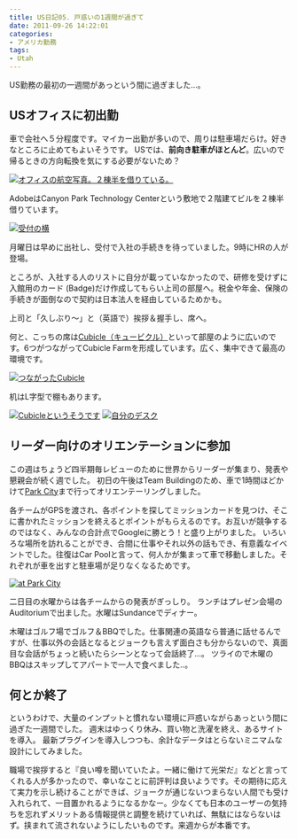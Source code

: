 ```yaml
---
title: US日記05. 戸惑いの1週間が過ぎて
date: 2011-09-26 14:22:01
categories:
- アメリカ勤務
tags:
- Utah
---
```

US勤務の最初の一週間があっという間に過ぎました...。

## USオフィスに初出勤

車で会社へ５分程度です。マイカー出勤が多いので、周りは駐車場だらけ。好きなところに止めてもよいそうです。
USでは、**前向き駐車がほとんど**。広いので帰るときの方向転換を気にする必要がないため？

<a href="http://www.flickr.com/photos/27261559@N06/6183356945/">
<img sizes="100vw" src="//res.cloudinary.com/mak00s/image/upload/f_auto,w_auto:200:800/v1510386249/2011-09-26-Canyon-Park-Tech-Center-Map.png" sizes="100vw" alt="オフィスの航空写真。２棟半を借りている。" /></a>

AdobeはCanyon Park Technology Centerという敷地で２階建てビルを２棟半借りています。

<a sizes="100vw" href="http://www.flickr.com/photos/27261559@N06/6165406046/">
<img sizes="100vw" src="//res.cloudinary.com/mak00s/image/upload/f_auto,w_auto:200:800/v1510387019/2011-09-19-Canyon-Park-Reception.jpg" alt="受付の横" /></a>

月曜日は早めに出社し、受付で入社の手続きを待っていました。9時にHRの人が登場。

ところが、入社する人のリストに自分が載っていなかったので、研修を受けずに入館用のカード (Badge)だけ作成してもらい上司の部屋へ。税金や年金、保険の手続きが面倒なので契約は日本法人を経由しているためかも。

上司と「久しぶり～」と（英語で）挨拶＆握手し、席へ。

何と、こっちの席は<a href="http://en.wikipedia.org/wiki/Cubicle">Cubicle（キュービクル）</a>といって部屋のように広いのです。6つがつながってCubicle Farmを形成しています。広く、集中できて最高の環境です。

<a href="http://www.flickr.com/photos/27261559@N06/6164872417/">
<img sizes="100vw" src="//res.cloudinary.com/mak00s/image/upload/f_auto,w_auto:200:800/v1510409861/2011-09-19-cubicle.jpg" alt="つながったCubicle" /></a>

机はL字型で棚もあります。

<a href="http://www.flickr.com/photos/27261559@N06/6164872505/">
<img sizes="100vw" src="//res.cloudinary.com/mak00s/image/upload/f_auto,w_auto:200:800/v1510409957/2011-09-19-cubicle-inside.jpg" alt="Cubicleというそうです" /></a>

<a href="http://www.flickr.com/photos/27261559@N06/6164872533/">
<img sizes="100vw" src="//res.cloudinary.com/mak00s/image/upload/f_auto,w_auto:200:720/v1510410039/2011-09-19-cubicle-from-above.jpg" alt="自分のデスク" /></a>

## リーダー向けのオリエンテーションに参加

この週はちょうど四半期毎レビューのために世界からリーダーが集まり、発表や懇親会が続く週でした。
初日の午後はTeam Buildingのため、車で1時間ほどかけて<a href="http://www.visitparkcity.com/">Park City</a>まで行ってオリエンテーリングしました。

各チームがGPSを渡され、各ポイントを探してミッションカードを見つけ、そこに書かれたミッションを終えるとポイントがもらえるのです。お互いが競争するのではなく、みんなの合計点でGoogleに勝とう！と盛り上がりました。
いろいろな場所を訪れることができ、合間に仕事やそれ以外の話もでき、有意義なイベントでした。往復はCar Poolと言って、何人かが集まって車で移動しました。それぞれが車を出すと駐車場が足りなくなるためです。

<a href="http://www.flickr.com/photos/27261559@N06/6183939308/">
<img sizes="100vw" src="//res.cloudinary.com/mak00s/image/upload/e_auto_brightness,f_auto,w_auto:200:720/v1510410147/2011-09-20-Orientation-at-Sundance.jpg" alt="at Park City" /></a>

二日目の水曜からは各チームからの発表がぎっしり。
ランチはプレゼン会場のAuditoriumで出ました。水曜はSundanceでディナー。

木曜はゴルフ場でゴルフ＆BBQでした。仕事関連の英語なら普通に話せるんですが、仕事以外の会話となるとジョークも言えず面白さも分からないので、真面目な会話がちょっと続いたらシーンとなって会話終了...。
ツライので木曜のBBQはスキップしてアパートで一人で食べました..。

## 何とか終了

というわけで、大量のインプットと慣れない環境に戸惑いながらあっという間に過ぎた一週間でした。
週末はゆっくり休み、買い物と洗濯を終え、あるサイトを導入。
最新プラグインを導入しつつも、余計なデータはとらないミニマムな設計にしてみました。

職場で挨拶すると『良い噂を聞いていたよ。一緒に働けて光栄だ』などと言ってくれる人が多かったので、幸いなことに前評判は良いようです。その期待に応えて実力を示し続けることができば、ジョークが通じないつまらない人間でも受け入れられて、一目置かれるようになるかなー。少なくても日本のユーザーの気持ちを忘れずメリットある情報提供と調整を続けていれば、無駄にはならないはず。挟まれて流されないようにしたいものです。来週からが本番です。
